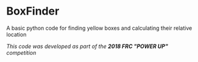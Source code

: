 # BoxFinder
A basic python code for finding yellow boxes and calculating their relative location

_This code was developed as part of the **2018 FRC "POWER UP"** competition_
